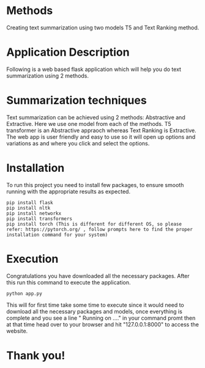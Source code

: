 # Methods

Creating text summarization using two models T5 and Text Ranking method.

# Application Description
Following is a web based flask application which will help you do text summarization using 2 methods.

# Summarization techniques 

Text summarization can be achieved using 2 methods: Abstractive and Extractive. Here we use one model from each of the methods. T5 transformer is an Abstractive appraoch whereas Text Ranking is Extractive. The web app is user friendly and easy to use so it will open up options and variations as and where you click and select the options.

# Installation

To run this project you need to install few packages, to ensure smooth running with the appropriate results as expected.

```
pip install flask
pip install nltk
pip install networkx
pip install transformers
pip install torch (This is different for different OS, so please refer: https://pytorch.org/ , follow prompts here to find the proper installation command for your system)

```

# Execution

Congratulations you have downloaded all the necessary packages. After this run this command to execute the application.

```
python app.py

```

This will for first time take some time to execute since it would need to download all the necessary packages and models, once everything is complete and you see a line " Running on ...." in your command promt then at that time head over to your browser and hit "127.0.0.1:8000" to access the website. 

# Thank you!
